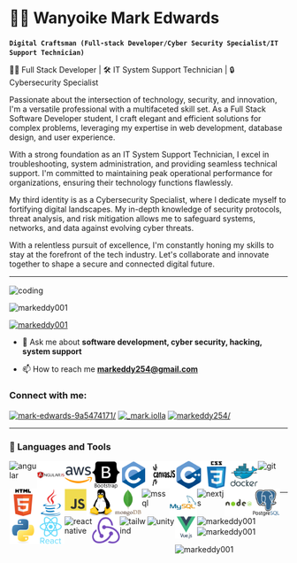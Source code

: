 # 🏄‍♂️ Wanyoike Mark Edwards

**`Digital Craftsman (Full-stack Developer/Cyber Security Specialist/IT Support Technician)`**

👨‍💻 Full Stack Developer | 🛠️ IT System Support Technician | 🔒 Cybersecurity Specialist

  Passionate about the intersection of technology, security, and innovation, I'm a versatile professional with a multifaceted skill set. As a Full Stack Software Developer student, I craft elegant and efficient solutions for complex problems, leveraging my expertise in web development, database design, and user experience.

 With a strong foundation as an IT System Support Technician, I excel in troubleshooting, system administration, and providing seamless technical support. I'm committed to maintaining peak operational performance for organizations, ensuring their technology functions flawlessly.

 My third identity is as a Cybersecurity Specialist, where I dedicate myself to fortifying digital landscapes. My in-depth knowledge of security protocols, threat analysis, and risk mitigation allows me to safeguard systems, networks, and data against evolving cyber threats.

 With a relentless pursuit of excellence, I'm constantly honing my skills to stay at the forefront of the tech industry. Let's collaborate and innovate together to shape a secure and connected digital future.

---

<img align="center" alt="coding" width="400" src="https://raw.githubusercontent.com/punitkmryh/punitkmryh/master/Developer.gif">
<p align="left"> <img src="https://komarev.com/ghpvc/?username=markeddy001&label=Profile%20views&color=0e75b6&style=flat" alt="markeddy001" /> </p>

<p align="left"> <a href="https://github.com/ryo-ma/github-profile-trophy"><img src="https://github-profile-trophy.vercel.app/?username=markeddy001" alt="markeddy001" /></a> </p>

- 💬 Ask me about **software development, cyber security, hacking, system support**

- 📫 How to reach me **markeddy254@gmail.com**

<h3 align="left">Connect with me:</h3>
<p align="left">
<a href="https://linkedin.com/in/mark-edwards-9a5474171/" target="blank"><img align="center" src="https://raw.githubusercontent.com/rahuldkjain/github-profile-readme-generator/master/src/images/icons/Social/linked-in-alt.svg" alt="mark-edwards-9a5474171/" height="30" width="40" /></a>
<a href="https://instagram.com/_mark.iolla" target="blank"><img align="center" src="https://raw.githubusercontent.com/rahuldkjain/github-profile-readme-generator/master/src/images/icons/Social/instagram.svg" alt="_mark.iolla" height="30" width="40" /></a>
<a href="https://www.leetcode.com/markeddy254/" target="blank"><img align="center" src="https://raw.githubusercontent.com/rahuldkjain/github-profile-readme-generator/master/src/images/icons/Social/leet-code.svg" alt="markeddy254/" height="30" width="40" /></a>
</p>

---

### 🧰 Languages and Tools

<img align="left" alt="angular" width="50" height="50" src="https://angular.io/assets/images/logos/angular/angular.svg"/>
<img align="left" alt="angularjs" width="50" height="50" src="https://raw.githubusercontent.com/devicons/devicon/master/icons/angularjs/angularjs-original-wordmark.svg"/>
<img align="left" alt="aws" width="50" height="50" src="https://raw.githubusercontent.com/devicons/devicon/master/icons/amazonwebservices/amazonwebservices-original-wordmark.svg"/>
<img align="left" alt="bootstrap" width="50" height="50" src="https://raw.githubusercontent.com/devicons/devicon/master/icons/bootstrap/bootstrap-plain-wordmark.svg"/>
<img align="left" alt="c" width="50" height="50" src="https://raw.githubusercontent.com/devicons/devicon/master/icons/c/c-original.svg"/>
<img align="left" alt="canvasjs" width="50" height="50" src="https://raw.githubusercontent.com/Hardik0307/Hardik0307/master/assets/canvasjs-charts.svg"/>
<img align="left" alt="cplusplus" width="50" height="50" src="https://raw.githubusercontent.com/devicons/devicon/master/icons/cplusplus/cplusplus-original.svg"/>
<img align="left" alt="css3" width="50" height="50" src="https://raw.githubusercontent.com/devicons/devicon/master/icons/css3/css3-original-wordmark.svg"/>
<img align="left" alt="docker" width="50" height="50" src="https://raw.githubusercontent.com/devicons/devicon/master/icons/docker/docker-original-wordmark.svg"/>
<img align="left" alt="git" width="50" height="50" src="https://www.vectorlogo.zone/logos/git-scm/git-scm-icon.svg"/>
<img align="left" alt="html5" width="50" height="50" src="https://raw.githubusercontent.com/devicons/devicon/master/icons/html5/html5-original-wordmark.svg"/>
<img align="left" alt="java" width="50" height="50" src="https://raw.githubusercontent.com/devicons/devicon/master/icons/java/java-original.svg"/>
<img align="left" alt="javascript" width="40" height="40" src="https://raw.githubusercontent.com/devicons/devicon/master/icons/javascript/javascript-original.svg"/>
<img align="left" alt="linux" width="50" height="50" src="https://raw.githubusercontent.com/devicons/devicon/master/icons/linux/linux-original.svg"/>
<img align="left" alt="mongodb" width="50" height="50" src="https://raw.githubusercontent.com/devicons/devicon/master/icons/mongodb/mongodb-original-wordmark.svg"/>
<img align="left" alt="mssql" width="50" height="50" src="https://www.svgrepo.com/show/303229/microsoft-sql-server-logo.svg"/>
<img align="left" alt="mysql" width="50" height="50" src="https://raw.githubusercontent.com/devicons/devicon/master/icons/mysql/mysql-original-wordmark.svg"/>
<img align="left" alt="nextjs" width="50" height="50" src="https://cdn.worldvectorlogo.com/logos/nextjs-2.svg"/>
<img align="left" alt="nodejs" width="50" height="50" src="https://raw.githubusercontent.com/devicons/devicon/master/icons/nodejs/nodejs-original-wordmark.svg"/>
<img align="left" alt="postgresql" width="50" height="50" src="https://raw.githubusercontent.com/devicons/devicon/master/icons/postgresql/postgresql-original-wordmark.svg"/>
<img align="left" alt="python" width="50" height="50" src="https://raw.githubusercontent.com/devicons/devicon/master/icons/python/python-original.svg"/>
<img align="left" alt="react" width="50" height="50" src="https://raw.githubusercontent.com/devicons/devicon/master/icons/react/react-original-wordmark.svg"/>
<img align="left" alt="reactnative" width="50" height="50" src="https://reactnative.dev/img/header_logo.svg"/>
<img align="left" alt="redux" width="50" height="50" src="https://raw.githubusercontent.com/devicons/devicon/master/icons/redux/redux-original.svg"/>
<img align="left" alt="tailwind" width="50" height="50" src="https://www.vectorlogo.zone/logos/tailwindcss/tailwindcss-icon.svg"/>
<img align="left" alt="unity" width="50" height="50" src="https://www.vectorlogo.zone/logos/unity3d/unity3d-icon.svg"/>
<img align="left" alt="vuejs" width="40" height="40" src="https://raw.githubusercontent.com/devicons/devicon/master/icons/vuejs/vuejs-original-wordmark.svg"/>
</br>

#


---


<p>&nbsp;<img align="left" src="https://github-readme-stats.vercel.app/api?username=markeddy001&show_icons=true&locale=en" alt="markeddy001" /></p>

<p><img align="center" src="https://github-readme-stats.vercel.app/api/top-langs?username=markeddy001&show_icons=true&locale=en&layout=compact" alt="markeddy001" /></p>

<p><img align="center" src="https://github-readme-streak-stats.herokuapp.com/?user=markeddy001&" alt="markeddy001" /></p>
